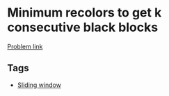 # Minimum recolors to get k consecutive black blocks

[Problem link](https://leetcode.com/problems/minimum-recolors-to-get-k-consecutive-black-blocks)

## Tags

* [Sliding window](/README.md#Sliding_window)

